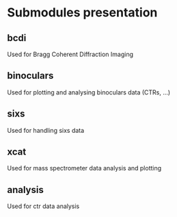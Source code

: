 # Submodules presentation

## bcdi 
Used for Bragg Coherent Diffraction Imaging

## binoculars
Used for plotting and analysing binoculars data (CTRs, ...)

## sixs
Used for handling sixs data

## xcat
Used for mass spectrometer data analysis and plotting

## analysis
Used for ctr data analysis